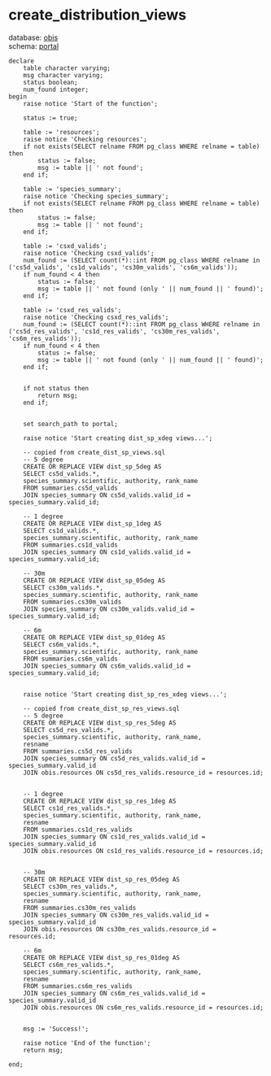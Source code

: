 # create_distribution_views
database: [obis](../)  
schema: [portal](portal)  

    
    declare
    	table character varying;
    	msg character varying;
    	status boolean;
    	num_found integer;
    begin
    	raise notice 'Start of the function'; 
    	
    	status := true;
    	
    	table := 'resources';
    	raise notice 'Checking resources'; 
        if not exists(SELECT relname FROM pg_class WHERE relname = table) then
    		status := false;
    	    msg := table || ' not found';
        end if;
        
    	table := 'species_summary';
    	raise notice 'Checking species_summary'; 
        if not exists(SELECT relname FROM pg_class WHERE relname = table) then
    		status := false;
    	    msg := table || ' not found';
        end if;
    
    	table := 'csxd_valids';
    	raise notice 'Checking csxd_valids'; 
    	num_found := (SELECT count(*)::int FROM pg_class WHERE relname in ('cs5d_valids', 'cs1d_valids', 'cs30m_valids', 'cs6m_valids'));
        if num_found < 4 then
    		status := false;
    	    msg := table || ' not found (only ' || num_found || ' found)';
        end if;
        
    	table := 'csxd_res_valids';
    	raise notice 'Checking csxd_res_valids'; 
    	num_found := (SELECT count(*)::int FROM pg_class WHERE relname in ('cs5d_res_valids', 'cs1d_res_valids', 'cs30m_res_valids', 'cs6m_res_valids'));
        if num_found < 4 then
    		status := false;
    	    msg := table || ' not found (only ' || num_found || ' found)';
        end if;
    
    
    	if not status then
    		return msg;
    	end if;
    	
    	
    	set search_path to portal;
    	
    	raise notice 'Start creating dist_sp_xdeg views...'; 
    	
    	-- copied from create_dist_sp_views.sql
    	-- 5 degree
    	CREATE OR REPLACE VIEW dist_sp_5deg AS
    	SELECT cs5d_valids.*,
    	species_summary.scientific, authority, rank_name
    	FROM summaries.cs5d_valids
    	JOIN species_summary ON cs5d_valids.valid_id = species_summary.valid_id;
    	
    	-- 1 degree
    	CREATE OR REPLACE VIEW dist_sp_1deg AS
    	SELECT cs1d_valids.*,
    	species_summary.scientific, authority, rank_name
    	FROM summaries.cs1d_valids
    	JOIN species_summary ON cs1d_valids.valid_id = species_summary.valid_id;
    	
    	-- 30m
    	CREATE OR REPLACE VIEW dist_sp_05deg AS
    	SELECT cs30m_valids.*,
    	species_summary.scientific, authority, rank_name
    	FROM summaries.cs30m_valids
    	JOIN species_summary ON cs30m_valids.valid_id = species_summary.valid_id;
    	
    	-- 6m
    	CREATE OR REPLACE VIEW dist_sp_01deg AS
    	SELECT cs6m_valids.*,
    	species_summary.scientific, authority, rank_name
    	FROM summaries.cs6m_valids
    	JOIN species_summary ON cs6m_valids.valid_id = species_summary.valid_id;
    	
    	
    	raise notice 'Start creating dist_sp_res_xdeg views...'; 
    	
    	-- copied from create_dist_sp_res_views.sql
    	-- 5 degree
    	CREATE OR REPLACE VIEW dist_sp_res_5deg AS
    	SELECT cs5d_res_valids.*,
    	species_summary.scientific, authority, rank_name,
    	resname
    	FROM summaries.cs5d_res_valids
    	JOIN species_summary ON cs5d_res_valids.valid_id = species_summary.valid_id
    	JOIN obis.resources ON cs5d_res_valids.resource_id = resources.id;
    	
    	
    	-- 1 degree
    	CREATE OR REPLACE VIEW dist_sp_res_1deg AS
    	SELECT cs1d_res_valids.*,
    	species_summary.scientific, authority, rank_name,
    	resname
    	FROM summaries.cs1d_res_valids
    	JOIN species_summary ON cs1d_res_valids.valid_id = species_summary.valid_id
    	JOIN obis.resources ON cs1d_res_valids.resource_id = resources.id;
    	
    	
    	-- 30m
    	CREATE OR REPLACE VIEW dist_sp_res_05deg AS
    	SELECT cs30m_res_valids.*,
    	species_summary.scientific, authority, rank_name,
    	resname
    	FROM summaries.cs30m_res_valids
    	JOIN species_summary ON cs30m_res_valids.valid_id = species_summary.valid_id
    	JOIN obis.resources ON cs30m_res_valids.resource_id = resources.id;
    	
    	-- 6m
    	CREATE OR REPLACE VIEW dist_sp_res_01deg AS
    	SELECT cs6m_res_valids.*,
    	species_summary.scientific, authority, rank_name,
    	resname
    	FROM summaries.cs6m_res_valids
    	JOIN species_summary ON cs6m_res_valids.valid_id = species_summary.valid_id
    	JOIN obis.resources ON cs6m_res_valids.resource_id = resources.id;
    	
    	
    	msg := 'Success!';
    	
    	raise notice 'End of the function'; 
    	return msg;
    		
    end;
